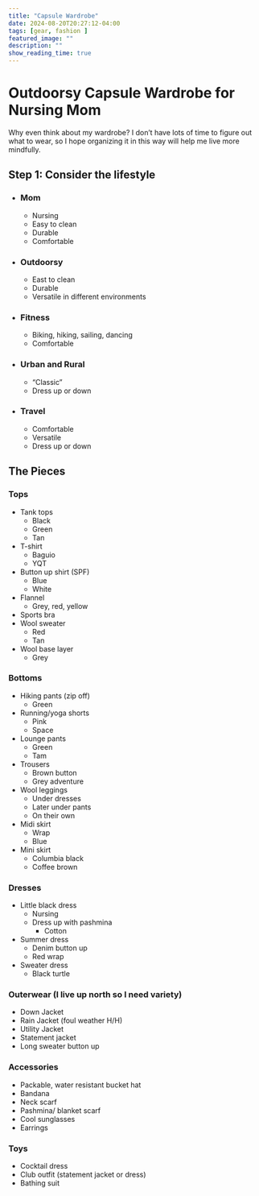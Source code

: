 ```yaml
---
title: "Capsule Wardrobe"
date: 2024-08-20T20:27:12-04:00
tags: [gear, fashion ]
featured_image: ""
description: ""
show_reading_time: true
---
```


# Outdoorsy Capsule Wardrobe for Nursing Mom

Why even think about my wardrobe? I don’t have lots of time to figure out what to wear, so I hope organizing it in this way will help me live more mindfully.

## Step 1: Consider the lifestyle

* ### Mom

  * Nursing  
  * Easy to clean   
  * Durable   
  * Comfortable 

* ### Outdoorsy

  * East to clean   
  * Durable   
  * Versatile in different environments

* ### Fitness

  * Biking, hiking, sailing, dancing  
  * Comfortable

* ### Urban and Rural

  * “Classic”  
  * Dress up or down

* ### Travel 

  * Comfortable   
  * Versatile   
  * Dress up or down 

## The Pieces

### Tops

* Tank tops  
  * Black  
  * Green  
  * Tan   
* T-shirt  
  * Baguio   
  * YQT  
* Button up shirt (SPF)  
  * Blue  
  * White  
* Flannel  
  * Grey, red, yellow  
* Sports bra  
* Wool sweater  
  * Red  
  * Tan  
* Wool base layer  
  * Grey

### Bottoms

* Hiking pants (zip off)  
  * Green  
* Running/yoga shorts   
  * Pink  
  * Space  
* Lounge pants  
  * Green  
  * Tam  
* Trousers  
  * Brown button  
  * Grey adventure   
* Wool leggings  
  * Under dresses  
  * Later under pants   
  * On their own  
* Midi skirt   
  * Wrap  
  * Blue  
* Mini skirt  
  * Columbia black  
  * Coffee brown 

### Dresses

* Little black dress  
  * Nursing   
  * Dress up with pashmina  
    * Cotton  
* Summer dress  
  * Denim button up  
  * Red wrap  
* Sweater dress  
  * Black turtle

### Outerwear (I live up north so I need variety)

* Down Jacket  
* Rain Jacket (foul weather H/H)  
* Utility Jacket   
* Statement jacket  
* Long sweater button up

### Accessories 

* Packable, water resistant bucket hat  
* Bandana   
* Neck scarf   
* Pashmina/ blanket scarf   
* Cool sunglasses   
* Earrings 

### Toys

* Cocktail dress  
* Club outfit (statement jacket or dress)  
* Bathing suit